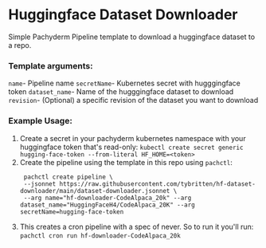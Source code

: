 # Huggingface Dataset Downloader

Simple Pachyderm Pipeline template to download a huggingface dataset to a repo.

### Template arguments:
`name`- Pipeline name
`secretName`- Kubernetes secret with hugggingface token
`dataset_name`- Name of the hugggingface dataset to download
`revision`- (Optional) a specific revision of the dataset you want to download


### Example Usage:

1. Create a secret in your pachyderm kubernetes namespace with your huggingface token that's read-only:
   `kubectl create secret generic hugging-face-token --from-literal HF_HOME=<token>`
2. Create the pipeline using the template in this repo using `pachctl`:
    ```
     pachctl create pipeline \
     --jsonnet https://raw.githubusercontent.com/tybritten/hf-dataset-downloader/main/dataset-downloader.jsonnet \
     --arg name="hf-downloader-CodeAlpaca_20k" --arg dataset_name="HuggingFaceH4/CodeAlpaca_20K" --arg secretName=hugging-face-token
   ```
3. This creates a cron pipeline with a spec of never. So to run it you'll run:
   `pachctl cron run hf-downloader-CodeAlpaca_20k`
